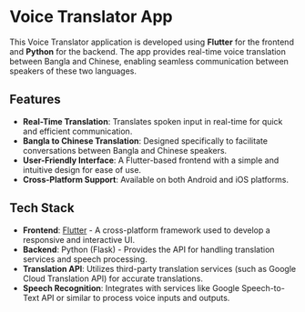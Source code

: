 # Voice Translator App

This Voice Translator application is developed using **Flutter** for the frontend and **Python** for the backend. The app provides real-time voice translation between Bangla and Chinese, enabling seamless communication between speakers of these two languages.

## Features

- **Real-Time Translation**: Translates spoken input in real-time for quick and efficient communication.
- **Bangla to Chinese Translation**: Designed specifically to facilitate conversations between Bangla and Chinese speakers.
- **User-Friendly Interface**: A Flutter-based frontend with a simple and intuitive design for ease of use.
- **Cross-Platform Support**: Available on both Android and iOS platforms.

## Tech Stack

- **Frontend**: [Flutter](https://flutter.dev/) - A cross-platform framework used to develop a responsive and interactive UI.
- **Backend**: Python (Flask) - Provides the API for handling translation services and speech processing.
- **Translation API**: Utilizes third-party translation services (such as Google Cloud Translation API) for accurate translations.
- **Speech Recognition**: Integrates with services like Google Speech-to-Text API or similar to process voice inputs and outputs.

